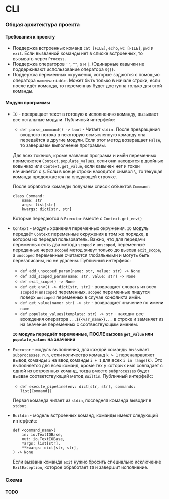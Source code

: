 # CLI

### Общая архитектура проекта

#### Требования к проекту

- Поддержка встроенных команд `cat [FILE]`, `echo`, `wc [FILE]`, `pwd` и `exit`. Если вызванной команды нет в списке встроенных, то вызывать через `Process`.
- Поддержка операторов `''`, `""`, `$` и `|`. (Одинарные кавычки не поддерживают использование оператора `${}`).
- Поддержка переменных окружения, которые задаются с помощью оператора `name=variable`. Может быть только в начале строки, если после идёт команда, то переменная будет доступна только для этой команды.

#### Модули программы

- `IO` - превращает текст в готовую к исполнению команду, вызывает все остальные модули. Публичный интерфейс:

    - `def parse_command() -> bool` - Читает `stdin`. После превращения входного потока в некоторую осмысленную команду она передаётся в другие модули. Если этот метод возвращает `False`, то завершаем выполнение программы.

  Для всех токенов, кроме названия программ и имён переменных применяется `Context.populate_values`, если они находятся в двойных ковычках или `Context.get_value`, если кавычек нет и токен начинается с `$`. Если в конце строки находится символ `\`, то текущая команда продолжается на следующей строчке.

  После обработки команды получаем список объектов `Command`:

  ```
  class Command:
      name: str
      args: list[str]
      kwargs: dict[str, str]
  ```

  Которые передаются в `Executor` вместе с `Context.get_env()`

- `Context` - модуль хранения переменных окружения. `IO` модуль передаёт `Context` переменные окружения в том же порядке, в котором их передал пользователь. Важно, что для передачи переменных есть два метода `scoped` и `unscoped`, переменные переданные через `scoped` метод живут только до вызова `exit_scope`, а `unscoped` переменные считаются глобальными и могуть быть перезаписаны, но не удалены. Публичный интерфейс:

    - `def add_unscoped_param(name: str, value: str) -> None`
    - `def add_scoped_param(name: str, value: str) -> None`
    - `def exit_scope() -> None`
    - `def get_env() -> dict[str, str]` - возвращает словать из всех `scoped` и `unscoped` переменных. `scoped` переменные пишутся поверх `unscoped` переменных в случае конфликта имён.
    - `def get_value(name: str) -> str` - возвращает значение по имени `name`
    - `def populate_values(template: str) -> str` - находит все вхождения оператора `...${<var_name>}...` в строке и заменяет из на значение переменных с соотвествующим именем.

  **`IO` модуль передаёт переменные, ПОСЛЕ вызова `get_value` или `populate_values` на значении**

- `Executor` - модуль выполнения, для каждой команды вызывает `subprocesses.run`, если количество команд `k > 1` перенаправляет вывод команды `i` на ввод команды `i + 1` для всех `i in range(k)`. Это выполняется для всех команд, кроме тех у которых имя совпадает с одной из встроенных команд, тогда вместо `subprocesses` будет вызван соответствующий метод `Builtin`. Публичный интерфейс:

    - `def execute_pipeline(env: dict[str, str], commands: list[Command])`

  Первая команда читает из `stdin`, последняя команда выводит в `stdout`.

- `Buildin` - модель встроенных команд, команды имеют следующий интерфейс:
    
    ```
    def <command_name>(
        in: io.TextIOBase,
        out: io.TextIOBase,
        *args: list[str],
        **kwargs: dict[str, str],
    ) -> None
    ```

    Если вызвана команда `exit` нужно бросить специально исключение `ExitException`, которое обработает `IO` и завершит исполнение.

### Схема

#### TODO